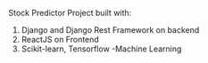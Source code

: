 Stock Predictor Project built with:
1. Django and Django Rest Framework on backend
2. ReactJS on Frontend
3. Scikit-learn, Tensorflow -Machine Learning

